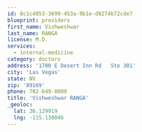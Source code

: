 ```yaml
---
id: 8c1c4053-3699-453a-9b1e-d8274b72cde7
blueprint: providers
first_name: Vishweshwar
last_name: RANGA
license: M.D.
services:
  - internal-medicine
category: doctors
address: '1700 E Desert Inn Rd   Ste 301'
city: 'Las Vegas'
state: NV
zip: '89169'
phone: 702-649-8009
title: 'Vishweshwar RANGA'
_geoloc:
  lat: 36.129919
  lng: -115.130046
---
```

